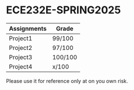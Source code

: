 # ECE232E-SPRING2025

| Assignments | Grade |
| --- | --- |
| Project1 | 99/100 |
| Project2 | 97/100 |
| Project3 | 100/100 |
| Project4 | x/100 |

Please use it for reference only at on you own risk.

